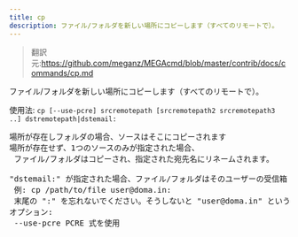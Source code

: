```yaml
---
title: cp
description: ファイル/フォルダを新しい場所にコピーします（すべてのリモートで）。
---
```


>翻訳元:https://github.com/meganz/MEGAcmd/blob/master/contrib/docs/commands/cp.md

ファイル/フォルダを新しい場所にコピーします（すべてのリモートで）。

使用法: `cp [--use-pcre] srcremotepath [srcremotepath2 srcremotepath3 ..] dstremotepath|dstemail:`
<pre>
場所が存在しフォルダの場合、ソースはそこにコピーされます
場所が存在せず、1つのソースのみが指定された場合、
 ファイル/フォルダはコピーされ、指定された宛先名にリネームされます。

"dstemail:" が指定された場合、ファイル/フォルダはそのユーザーの受信箱 (//in) に送られます
 例: cp /path/to/file user@doma.in:
 末尾の ":" を忘れないでください。そうしないと "user@doma.in" という名前のファイルが作成されます
オプション:
 --use-pcre	PCRE 式を使用
</pre>
